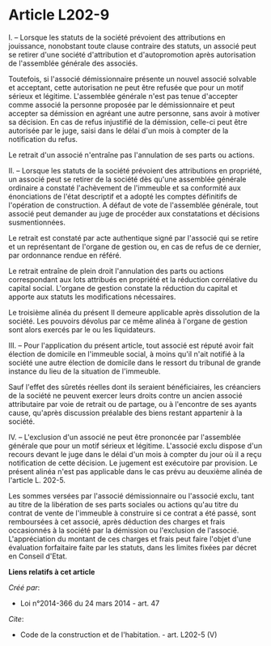 # Article L202-9

I. – Lorsque les statuts de la société prévoient des attributions en jouissance, nonobstant toute clause contraire des
statuts, un associé peut se retirer d'une société d'attribution et d'autopromotion après autorisation de l'assemblée générale
des associés.

Toutefois, si l'associé démissionnaire présente un nouvel associé solvable et acceptant, cette autorisation ne peut être
refusée que pour un motif sérieux et légitime. L'assemblée générale n'est pas tenue d'accepter comme associé la personne
proposée par le démissionnaire et peut accepter sa démission en agréant une autre personne, sans avoir à motiver sa décision.
En cas de refus injustifié de la démission, celle-ci peut être autorisée par le juge, saisi dans le délai d'un mois à compter
de la notification du refus.

Le retrait d'un associé n'entraîne pas l'annulation de ses parts ou actions.

II. – Lorsque les statuts de la société prévoient des attributions en propriété, un associé peut se retirer de la société dès
qu'une assemblée générale ordinaire a constaté l'achèvement de l'immeuble et sa conformité aux énonciations de l'état
descriptif et a adopté les comptes définitifs de l'opération de construction. A défaut de vote de l'assemblée générale, tout
associé peut demander au juge de procéder aux constatations et décisions susmentionnées.

Le retrait est constaté par acte authentique signé par l'associé qui se retire et un représentant de l'organe de gestion ou,
en cas de refus de ce dernier, par ordonnance rendue en référé.

Le retrait entraîne de plein droit l'annulation des parts ou actions correspondant aux lots attribués en propriété et la
réduction corrélative du capital social. L'organe de gestion constate la réduction du capital et apporte aux statuts les
modifications nécessaires.

Le troisième alinéa du présent II demeure applicable après dissolution de la société. Les pouvoirs dévolus par ce même alinéa
à l'organe de gestion sont alors exercés par le ou les liquidateurs.

III. – Pour l'application du présent article, tout associé est réputé avoir fait élection de domicile en l'immeuble social, à
moins qu'il n'ait notifié à la société une autre élection de domicile dans le ressort du tribunal de grande instance du lieu
de la situation de l'immeuble.

Sauf l'effet des sûretés réelles dont ils seraient bénéficiaires, les créanciers de la société ne peuvent exercer leurs
droits contre un ancien associé attributaire par voie de retrait ou de partage, ou à l'encontre de ses ayants cause, qu'après
discussion préalable des biens restant appartenir à la société.

IV. – L'exclusion d'un associé ne peut être prononcée par l'assemblée générale que pour un motif sérieux et légitime.
L'associé exclu dispose d'un recours devant le juge dans le délai d'un mois à compter du jour où il a reçu notification de
cette décision. Le jugement est exécutoire par provision. Le présent alinéa n'est pas applicable dans le cas prévu au
deuxième alinéa de l'article L. 202-5.

Les sommes versées par l'associé démissionnaire ou l'associé exclu, tant au titre de la libération de ses parts sociales ou
actions qu'au titre du contrat de vente de l'immeuble à construire si ce contrat a été passé, sont remboursées à cet associé,
après déduction des charges et frais occasionnés à la société par la démission ou l'exclusion de l'associé. L'appréciation du
montant de ces charges et frais peut faire l'objet d'une évaluation forfaitaire faite par les statuts, dans les limites
fixées par décret en Conseil d'Etat.

**Liens relatifs à cet article**

_Créé par_:

  - Loi n°2014-366 du 24 mars 2014 - art. 47

_Cite_:

  - Code de la construction et de l'habitation. - art. L202-5 (V)
